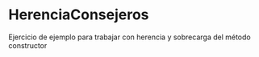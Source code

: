 # HerenciaConsejeros
Ejercicio de ejemplo para trabajar con herencia y sobrecarga del método constructor
